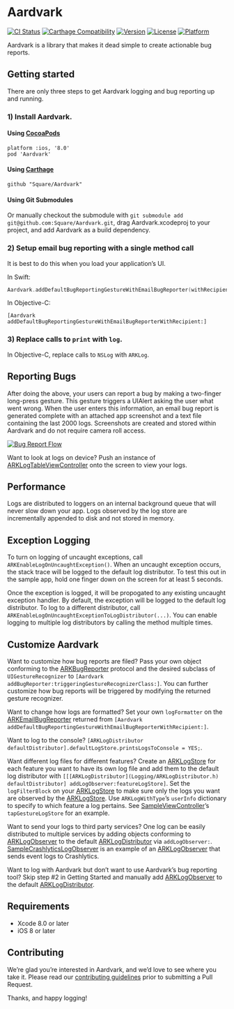 # Aardvark

[![CI Status](https://travis-ci.org/square/Aardvark.svg?branch=master)](https://travis-ci.org/square/Aardvark)
[![Carthage Compatibility](https://img.shields.io/badge/carthage-✓-e2c245.svg)](https://github.com/Carthage/Carthage/)
[![Version](https://img.shields.io/cocoapods/v/Aardvark.svg)](http://cocoadocs.org/docsets/Aardvark)
[![License](https://img.shields.io/cocoapods/l/Aardvark.svg)](http://cocoadocs.org/docsets/Aardvark)
[![Platform](https://img.shields.io/cocoapods/p/Aardvark.svg)](http://cocoadocs.org/docsets/Aardvark)

Aardvark is a library that makes it dead simple to create actionable bug reports.

## Getting started

There are only three steps to get Aardvark logging and bug reporting up and running.

### 1) Install Aardvark.

#### Using [CocoaPods](https://cocoapods.org)

```
platform :ios, '8.0'
pod 'Aardvark'
```

#### Using [Carthage](https://github.com/Carthage/Carthage)

```
github "Square/Aardvark"
```


#### Using Git Submodules

Or manually checkout the submodule with `git submodule add git@github.com:Square/Aardvark.git`, drag Aardvark.xcodeproj to your project, and add Aardvark as a build dependency.

### 2) Setup email bug reporting with a single method call
It is best to do this when you load your application’s UI.

In Swift:

```swift
Aardvark.addDefaultBugReportingGestureWithEmailBugReporter(withRecipient:)
```

In Objective-C:

```objc
[Aardvark addDefaultBugReportingGestureWithEmailBugReporterWithRecipient:]
```

### 3) Replace calls to `print` with `log`.
In Objective-C, replace calls to `NSLog` with `ARKLog`.

## Reporting Bugs

After doing the above, your users can report a bug by making a two-finger long-press gesture. This gesture triggers a UIAlert asking the user what went wrong. When the user enters this information, an email bug report is generated complete with an attached app screenshot and a text file containing the last 2000 logs. Screenshots are created and stored within Aardvark and do not require camera roll access.

[![Bug Report Flow](BugReportFlow.gif)](BugReportFlow.gif)

Want to look at logs on device? Push an instance of [ARKLogTableViewController](Aardvark/ARKLogTableViewController.h) onto the screen to view your logs.

## Performance
Logs are distributed to loggers on an internal background queue that will never slow down your app. Logs observed by the log store are incrementally appended to disk and not stored in memory.

## Exception Logging
To turn on logging of uncaught exceptions, call `ARKEnableLogOnUncaughtException()`. When an uncaught exception occurs, the stack trace will be logged to the default log distributor. To test this out in the sample app, hold one finger down on the screen for at least 5 seconds.

Once the exception is logged, it will be propogated to any existing uncaught exception handler. By default, the exception will be logged to the default log distributor. To log to a different distributor, call `ARKEnableLogOnUncaughtExceptionToLogDistributor(...)`. You can enable logging to multiple log distributors by calling the method multiple times.

## Customize Aardvark
Want to customize how bug reports are filed? Pass your own object conforming to the [ARKBugReporter](Aardvark/ARKBugReporter.h) protocol and the desired subclass of `UIGestureRecognizer` to `[Aardvark addBugReporter:triggeringGestureRecognizerClass:]`. You can further customize how bug reports will be triggered by modifying the returned gesture recognizer.

Want to change how logs are formatted? Set your own `logFormatter` on the [ARKEmailBugReporter](Aardvark/ARKEmailBugReporter.h) returned from `[Aardvark addDefaultBugReportingGestureWithEmailBugReporterWithRecipient:]`.

Want to log to the console? `[ARKLogDistributor defaultDistributor].defaultLogStore.printsLogsToConsole = YES;`.

Want different log files for different features? Create an [ARKLogStore](CoreAardvark/ARKLogStore.h) for each feature you want to have its own log file and add them to the default log distributor with `[[[ARKLogDistributor](Logging/ARKLogDistributor.h) defaultDistributor] addLogObserver:featureLogStore]`. Set the `logFilterBlock` on your [ARKLogStore](CoreAardvark/ARKLogStore.h) to make sure only the logs you want are observed by the [ARKLogStore](CoreAardvark/ARKLogStore.h). Use `ARKLogWithType`’s `userInfo` dictionary to specify to which feature a log pertains. See [SampleViewController](AardvarkSample/AardvarkSample/SampleViewController.swift)’s `tapGestureLogStore` for an example.

Want to send your logs to third party services? One log can be easily distributed to multiple services by adding objects conforming to [ARKLogObserver](CoreAardvark/ARKLogObserver.h) to the default [ARKLogDistributor](CoreAardvark/ARKLogDistributor.h) via `addLogObserver:`. [SampleCrashlyticsLogObserver](AardvarkSample/AardvarkSample/SampleCrashlyticsLogObserver.h) is an example of an [ARKLogObserver](CoreAardvark/ARKLogObserver.h) that sends event logs to Crashlytics.

Want to log with Aardvark but don’t want to use Aardvark’s bug reporting tool? Skip step #2 in Getting Started and manually add [ARKLogObserver](CoreAardvark/ARKLogObserver.h) to the default [ARKLogDistributor](CoreAardvark/ARKLogDistributor.h).

## Requirements

* Xcode 8.0 or later
* iOS 8 or later

## Contributing

We’re glad you’re interested in Aardvark, and we’d love to see where you take it. Please read our [contributing guidelines](Contributing.md) prior to submitting a Pull Request.

Thanks, and happy logging!
